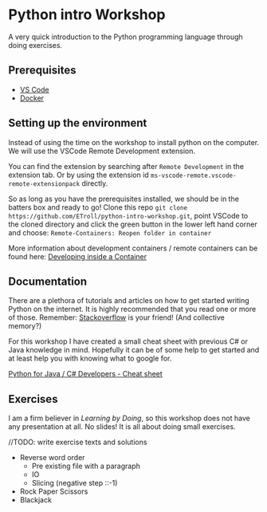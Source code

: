 # Python intro Workshop

A very quick introduction to the Python programming language through doing exercises.

## Prerequisites

 - [VS Code](https://code.visualstudio.com/)
 - [Docker](https://hub.docker.com/)

## Setting up the environment

Instead of using the time on the workshop to install python on the computer. We will use 
the VSCode Remote Development extension.

You can find the extension by searching after `Remote Development` in the extension tab. 
Or by using the extension id `ms-vscode-remote.vscode-remote-extensionpack` directly.

So as long as you have the prerequisites installed, we should be in the batters box and ready to go! Clone this repo `git clone https://github.com/ETroll/python-intro-workshop.git`, point VSCode to the cloned directory and click the green button in the lower left hand corner and choose: `Remote-Containers: Reopen folder in container`

More information about development containers / remote containers can be found here: [Developing inside a Container](https://code.visualstudio.com/docs/remote/containers)

## Documentation

There are a plethora of tutorials and articles on how to get started writing Python on the internet. It is highly recommended that you read one or more of those. Remember: [Stackoverflow](https://stackoverflow.com/questions/tagged/python) is your friend! (And collective memory?)

For this workshop I have created a small cheat sheet with previous C# or Java knowledge in mind. Hopefully it can be of some help to get started and at least help you with knowing what to google for.

[Python for Java / C# Developers - Cheat sheet](Python-for-developers-cheat-sheet.md)

## Exercises

I am a firm believer in _Learning by Doing_, so this workshop does not have any presentation at all. No slides! It is all about doing small exercises.

//TODO: write exercise texts and solutions
 - Reverse word order
    - Pre existing file with a paragraph
    - IO
    - Slicing (negative step ::-1)
 - Rock Paper Scissors
 - Blackjack
